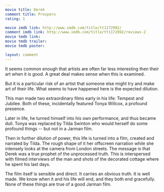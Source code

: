 ```yaml
---
movie title: Derek
comment title: Prospero
rating: 1

movie imdb link: http://www.imdb.com/title/tt1172992/
comment imdb link: http://www.imdb.com/title/tt1172992/reviews-2
movie tmdb link: 
movie tmdb trailer: 
movie tmdb poster: 

layout: comment
---
```


It seems common enough that artists are often far less interesting then their art when it is good. A great deal makes sense when this is examined. 

But it is a particular risk of an artist that someone else might try and make art of their life. What seems to have happened here is the expected dilution.

This man made two extraordinary films early in his life: Tempest and Jubilee. Both of these, incidentally featured Tonya Willcox, a profound presence. 

Later in life, he turned himself into his own performance, and thus became dull. Tonya was replaced by Tilda Swinton who would herself do some profound things -- but not in a Jarman film.

Then in further dilution of power, this life is turned into a film, created and narrated by Tilda. The rough shape of it her offscreen narration while she intensely looks at the camera from London streets. The message is that Derek was a true prophet of the unprocessed truth. This is interspersed with filmed interviews of the man and shots of the decorated cottage where he spent his last days.

The film itself is sensible and direct. It carries an obvious truth. It is well made. We know when it and his life will end, and they both end gracefully. None of these things are true of a good Jarman film.